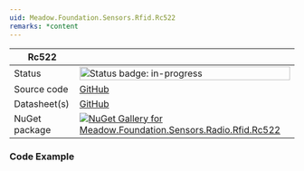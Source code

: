 ```yaml
---
uid: Meadow.Foundation.Sensors.Rfid.Rc522
remarks: *content
---
```


| Rc522 | |
|--------|--------|
| Status | <img src="https://img.shields.io/badge/InProgress-yellow" style="width: auto; height: -webkit-fill-available;" alt="Status badge: in-progress" /> |
| Source code | [GitHub](https://github.com/WildernessLabs/Meadow.Foundation/tree/main/Source/Meadow.Foundation.Peripherals/Sensors.Radio.Rfid.Rc522) |
| Datasheet(s) | [GitHub](https://github.com/WildernessLabs/Meadow.Foundation/tree/main/Source/Meadow.Foundation.Peripherals/Sensors.Radio.Rfid.Rc522/DataSheet) |
| NuGet package | <a href="https://www.nuget.org/packages/Meadow.Foundation.Sensors.Radio.Rfid.Rc522/" target="_blank"><img src="https://img.shields.io/nuget/v/Meadow.Foundation.Sensors.Radio.Rfid.Rc522.svg?label=Meadow.Foundation.Sensors.Radio.Rfid.Rc522" alt="NuGet Gallery for Meadow.Foundation.Sensors.Radio.Rfid.Rc522" /></a> |

### Code Example

